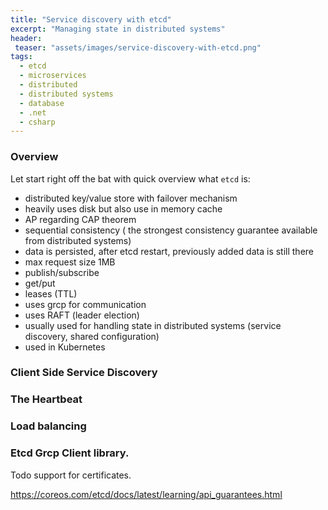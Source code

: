 ```yaml
---
title: "Service discovery with etcd"
excerpt: "Managing state in distributed systems"
header:
 teaser: "assets/images/service-discovery-with-etcd.png"
tags: 
  - etcd
  - microservices
  - distributed
  - distributed systems
  - database
  - .net
  - csharp
--- 
```


### Overview
Let start right off the bat with quick overview what `etcd` is:
- distributed key/value store with failover mechanism
- heavily uses disk but also use in memory cache
- AP regarding CAP theorem
- sequential consistency ( the strongest consistency guarantee available from distributed systems)
- data is persisted, after etcd restart, previously added data is still there
- max request size 1MB
- publish/subscribe 
- get/put
- leases (TTL)
- uses grcp for communication
- uses RAFT (leader election)
- usually used for handling state in distributed systems (service discovery, shared configuration)
- used in Kubernetes

[^1]: <https://coreos.com/etcd/docs/latest/learning/api_guarantees.html/>
[^2}: <https://kubernetes.io/>


### Client Side Service Discovery

### The Heartbeat

### Load balancing

### Etcd Grcp Client library.

Todo support for certificates.


https://coreos.com/etcd/docs/latest/learning/api_guarantees.html